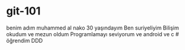 # git-101
benim adım muhammed al nako
30 yaşındayım
Ben suriyeliyim
Bilişim okudum ve mezun oldum
Programlamayı seviyorum ve android ve c # öğrendim
DDD
